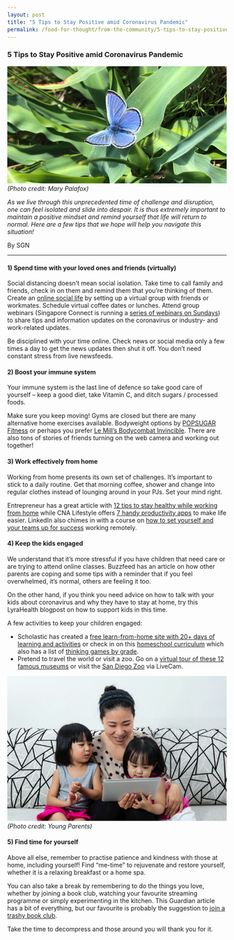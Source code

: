 ```yaml
---
layout: post
title: "5 Tips to Stay Positive amid Coronavirus Pandemic"
permalink: /food-for-thought/from-the-community/5-tips-to-stay-positive-amid-coronavirus-pandemic 
---
```


### 5 Tips to Stay Positive amid Coronavirus Pandemic

![Image](/images/stories/2020/Mar/staypositive1.png)
_(Photo credit: Mary Palafox)_

_As we live through this unprecedented time of challenge and disruption, one can feel isolated and slide into despair. It is thus extremely important to maintain a positive mindset and remind yourself that life will return to normal. Here are a few tips that we hope will help you navigate this situation!_

By SGN
<hr>

#### 1) Spend time with your loved ones and friends (virtually)

Social distancing doesn’t mean social isolation. Take time to call family and friends, check in on them and remind them that you’re thinking of them. Create an [online social life](https://www.nytimes.com/2020/03/17/technology/coronavirus-how-to-live-online.html) by setting up a virtual group with friends or workmates. Schedule virtual coffee dates or lunches. Attend group webinars (Singapore Connect is running a [series of webinars on Sundays](https://www.facebook.com/singaporeconnect/posts/2653180368236413)) to share tips and information updates on the coronavirus or industry- and work-related updates. 

Be disciplined with your time online. Check news or social media only a few times a day to get the news updates then shut it off. You don’t need constant stress from live newsfeeds. 

#### 2) Boost your immune system

Your immune system is the last line of defence so take good care of yourself – keep a good diet, take Vitamin C, and ditch sugars / processed foods. 

Make sure you keep moving! Gyms are closed but there are many alternative home exercises available. Bodyweight options by [POPSUGAR Fitness](https://www.youtube.com/channel/UCBINFWq52ShSgUFEoynfSwg) or perhaps you prefer [Le Mill’s Bodycombat Invincible](https://www.youtube.com/watch?v=BAb2Z1dEN90). There are also tons of stories of friends turning on the web camera and working out together! 

#### 3)	Work effectively from home 

Working from home presents its own set of challenges. It’s important to stick to a daily routine. Get that morning coffee, shower and change into regular clothes instead of lounging around in your PJs. Set your mind right. 

Entrepreneur has a great article with [12 tips to stay healthy while working from home](https://www.entrepreneur.com/article/243589) while CNA Lifestyle offers [7 handy productivity apps](https://cnalifestyle.channelnewsasia.com/trending/work-from-home-tech-apps-tips-productive-12541486) to make life easier.  LinkedIn also chimes in with a course on [how to set yourself and your teams up for success](https://www.linkedin.com/learning/paths/remote-working-setting-yourself-and-your-teams-up-for-success) working remotely. 

#### 4)	Keep the kids engaged

We understand that it’s more stressful if you have children that need care or are trying to attend online classes. Buzzfeed has an article on how other parents are coping and some tips with a reminder that if you feel overwhelmed, it’s normal, others are feeling it too.

On the other hand, if you think you need advice on how to talk with your kids about coronavirus and why they have to stay at home, try this LyraHealth blogpost on how to support kids in this time.

A few activities to keep your children engaged: 
- Scholastic has created a [free learn-from-home site with 20+ days of learning and activities](https://classroommagazines.scholastic.com/support/learnathome.html) or check in on this [homeschool curriculum](https://allinonehomeschool.com/) which also has a list of [thinking games by grade](https://allinonehomeschool.com/thinking/).
- Pretend to travel the world or visit a zoo. Go on a [virtual tour of these 12 famous museums](https://www.travelandleisure.com/attractions/museums-galleries/museums-with-virtual-tours) or visit the [San Diego Zoo](https://zoo.sandiegozoo.org/live-cams?gclid=Cj0KCQjw9tbzBRDVARIsAMBplx8msQZza3BGs0nEjrYVaImHiUoIeJQg9imblgvfNQ1tgG02Lo3tb2UaAr5JEALw_wcB) via LiveCam. 

![Image](/images/stories/2020/Mar/staypositive2.png)
_(Photo credit: Young Parents)_

#### 5)	Find time for yourself 

Above all else, remember to practise patience and kindness with those at home, including yourself! Find “me-time” to rejuvenate and restore yourself, whether it is a relaxing breakfast or a home spa.  

You can also take a break by remembering to do the things you love, whether by joining a book club, watching your favourite streaming programme or simply experimenting in the kitchen. This Guardian article has a bit of everything, but our favourite is probably the suggestion to [join a trashy book club](https://www.theguardian.com/us-news/2020/mar/21/coronavirus-11-best-cultural-activities). 

Take the time to decompress and those around you will thank you for it.

